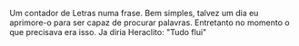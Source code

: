 Um contador de Letras numa frase. Bem simples, talvez um dia eu aprimore-o para ser capaz de procurar palavras.
Entretanto no momento o que precisava era isso. Ja diria Heraclito: "Tudo flui"  

